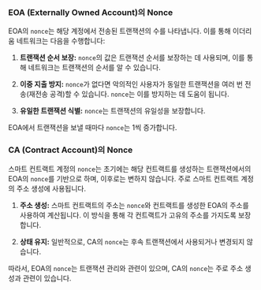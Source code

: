 ### EOA (Externally Owned Account)의 Nonce

EOA의 `nonce`는 해당 계정에서 전송된 트랜잭션의 수를 나타냅니다. 이를 통해 이더리움 네트워크는 다음을 수행합니다:

1. **트랜잭션 순서 보장:** `nonce`의 값은 트랜잭션 순서를 보장하는 데 사용되며, 이를 통해 네트워크는 트랜잭션의 순서를 알 수 있습니다.
    
2. **이중 지출 방지:** `nonce`가 없다면 악의적인 사용자가 동일한 트랜잭션을 여러 번 전송(재전송 공격)할 수 있습니다. `nonce`는 이를 방지하는 데 도움이 됩니다.
    
3. **유일한 트랜잭션 식별:** `nonce`는 트랜잭션의 유일성을 보장합니다.
    

EOA에서 트랜잭션을 보낼 때마다 `nonce`는 1씩 증가합니다.

### CA (Contract Account)의 Nonce

스마트 컨트랙트 계정의 `nonce`는 초기에는 해당 컨트랙트를 생성하는 트랜잭션에서의 EOA의 `nonce`를 기반으로 하며, 이후로는 변하지 않습니다. 주로 스마트 컨트랙트 계정의 주소 생성에 사용됩니다.

1. **주소 생성:** 스마트 컨트랙트의 주소는 `nonce`와 컨트랙트를 생성한 EOA의 주소를 사용하여 계산됩니다. 이 방식을 통해 각 컨트랙트가 고유의 주소를 가지도록 보장합니다.
    
2. **상태 유지:** 일반적으로, CA의 `nonce`는 후속 트랜잭션에서 사용되거나 변경되지 않습니다.
    

따라서, EOA의 `nonce`는 트랜잭션 관리와 관련이 있으며, CA의 `nonce`는 주로 주소 생성과 관련이 있습니다.